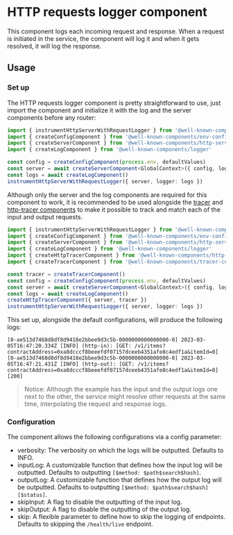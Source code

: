 # HTTP requests logger component

This component logs each incoming request and response. When a request is initiated in the service, the component will log it and when it gets resolved, it will log the response.

## Usage

### Set up

The HTTP requests logger component is pretty straightforward to use, just import the component and initialize it with the log and the server components before any router:

```ts
import { instrumentHttpServerWithRequestLogger } from '@well-known-components/http-requests-logger'
import { createConfigComponent } from '@well-known-components/env-config-provider'
import { createServerComponent } from '@well-known-components/http-server'
import { createLogComponent } from '@well-known-components/logger'

const config = createConfigComponent(process.env, defaultValues)
const server = await createServerComponent<GlobalContext>({ config, logs }, { cors, compression: {} })
const logs = await createLogComponent()
instrumentHttpServerWithRequestLogger({ server, logger: logs })
```

Although only the server and the log components are required for this component to work, it is recommended to be used alongside the [tracer](https://github.com/well-known-components/tracer-component) and [http-tracer components](https://github.com/well-known-components/http-tracer-component) to make it possible to track and match each of the input and output requests.

```ts
import { instrumentHttpServerWithRequestLogger } from '@well-known-components/http-requests-logger'
import { createConfigComponent } from '@well-known-components/env-config-provider'
import { createServerComponent } from '@well-known-components/http-server'
import { createLogComponent } from '@well-known-components/logger'
import { createHttpTracerComponent } from '@well-known-components/http-tracer-component'
import { createTracerComponent } from '@well-known-components/tracer-component'

const tracer = createTracerComponent()
const config = createConfigComponent(process.env, defaultValues)
const server = await createServerComponent<GlobalContext>({ config, logs }, { cors, compression: {} })
const logs = await createLogComponent()
createHttpTracerComponent({ server, tracer })
instrumentHttpServerWithRequestLogger({ server, logger: logs })
```

This set up, alongside the default configurations, will produce the following logs:

```
[0-ae513d7468d8df8d9418e2bbee9d3c5b-0000000000000000-0] 2023-03-05T16:47:20.334Z [INFO] (http-in): [GET: /v1/items?contractAddress=0xa8dcccf8beeefdf07157dceeb4351afe8c4edf1a&itemId=0]
[0-ae513d7468d8df8d9418e2bbee9d3c5b-0000000000000000-0] 2023-03-05T16:47:21.431Z [INFO] (http-out): [GET: /v1/items?contractAddress=0xa8dcccf8beeefdf07157dceeb4351afe8c4edf1a&itemId=0][200]
```

> Notice:
> Although the example has the input and the output logs one next to the other, the service might resolve other requests at the same time, interpolating the request and response logs.

### Configuration

The component allows the following configurations via a config parameter:

- verbosity: The verbosity on which the logs will be outputted. Defaults to INFO.
- inputLog: A customizable function that defines how the input log will be outputted. Defaults to outputting `[$method: $path$search$hash]`.
- outputLog: A customizable function that defines how the output log will be outputted. Defaults to outputting `[$method: $path$search$hash][$status]`.
- skipInput: A flag to disable the outputting of the input log.
- skipOutput: A flag to disable the outputting of the output log.
- skip: A flexible parameter to define how to skip the logging of endpoints. Defaults to skipping the `/health/live` endpoint.
